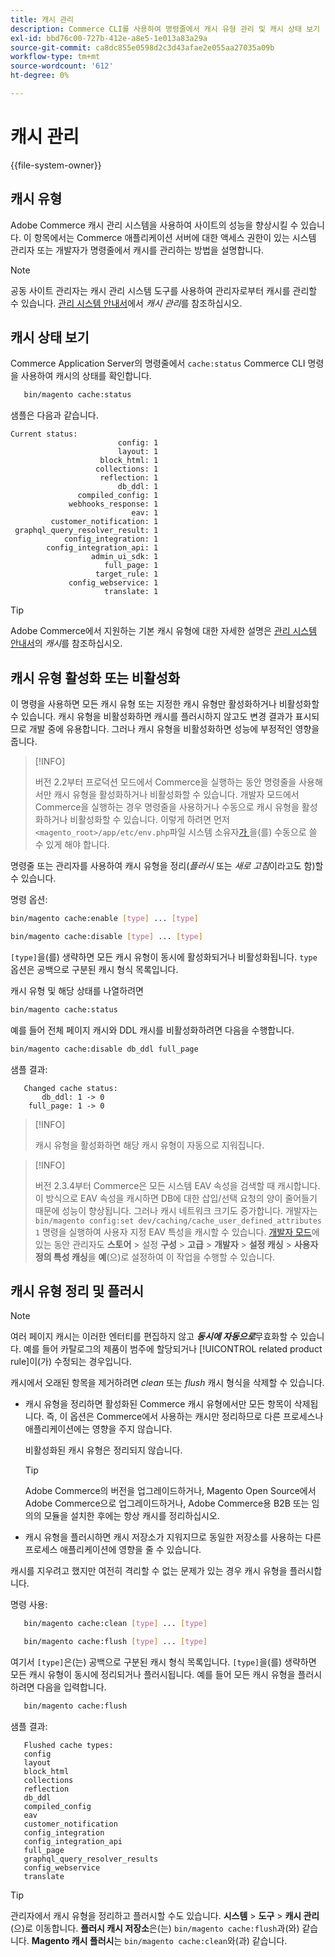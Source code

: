 ```yaml
---
title: 캐시 관리
description: Commerce CLI를 사용하여 명령줄에서 캐시 유형 관리 및 캐시 상태 보기
exl-id: bbd76c00-727b-412e-a8e5-1e013a83a29a
source-git-commit: ca8dc855e0598d2c3d43afae2e055aa27035a09b
workflow-type: tm+mt
source-wordcount: '612'
ht-degree: 0%

---
```


# 캐시 관리

{{file-system-owner}}

## 캐시 유형

Adobe Commerce 캐시 관리 시스템을 사용하여 사이트의 성능을 향상시킬 수 있습니다. 이 항목에서는 Commerce 애플리케이션 서버에 대한 액세스 권한이 있는 시스템 관리자 또는 개발자가 명령줄에서 캐시를 관리하는 방법을 설명합니다.

>[!NOTE]
>
>
>공동 사이트 관리자는 캐시 관리 시스템 도구를 사용하여 관리자로부터 캐시를 관리할 수 있습니다. [관리 시스템 안내서](https://experienceleague.adobe.com/en/docs/commerce-admin/systems/tools/cache-management)에서 _캐시 관리_&#x200B;를 참조하십시오.


## 캐시 상태 보기

Commerce Application Server의 명령줄에서 `cache:status` Commerce CLI 명령을 사용하여 캐시의 상태를 확인합니다.

```bash
   bin/magento cache:status
```

<!-- where `--bootstrap=` is a URL-encoded associative array of Commerce [application bootstrap parameters](../bootstrap/set-parameters.md) and values. -->

샘플은 다음과 같습니다.

```
Current status:
                        config: 1
                        layout: 1
                    block_html: 1
                   collections: 1
                    reflection: 1
                        db_ddl: 1
               compiled_config: 1
             webhooks_response: 1
                           eav: 1
         customer_notification: 1
 graphql_query_resolver_result: 1
            config_integration: 1
        config_integration_api: 1
                  admin_ui_sdk: 1
                     full_page: 1
                   target_rule: 1
             config_webservice: 1
                     translate: 1
```

>[!TIP]
>
>Adobe Commerce에서 지원하는 기본 캐시 유형에 대한 자세한 설명은 [관리 시스템 안내서](https://experienceleague.adobe.com/en/docs/commerce-admin/systems/tools/cache-management#caches)의 _캐시_&#x200B;를 참조하십시오.


## 캐시 유형 활성화 또는 비활성화

이 명령을 사용하면 모든 캐시 유형 또는 지정한 캐시 유형만 활성화하거나 비활성화할 수 있습니다. 캐시 유형을 비활성화하면 캐시를 플러시하지 않고도 변경 결과가 표시되므로 개발 중에 유용합니다. 그러나 캐시 유형을 비활성화하면 성능에 부정적인 영향을 줍니다.

>[!INFO]
>
>버전 2.2부터 프로덕션 모드에서 Commerce을 실행하는 동안 명령줄을 사용해서만 캐시 유형을 활성화하거나 비활성화할 수 있습니다. 개발자 모드에서 Commerce을 실행하는 경우 명령줄을 사용하거나 수동으로 캐시 유형을 활성화하거나 비활성화할 수 있습니다. 이렇게 하려면 먼저 `<magento_root>/app/etc/env.php`파일 시스템 소유자[가 ](../../installation/prerequisites/file-system/overview.md)을(를) 수동으로 쓸 수 있게 해야 합니다.

명령줄 또는 관리자를 사용하여 캐시 유형을 정리(_플러시_ 또는 _새로 고침_&#x200B;이라고도 함)할 수 있습니다.

명령 옵션:

```bash
bin/magento cache:enable [type] ... [type]
```

```bash
bin/magento cache:disable [type] ... [type]
```

`[type]`을(를) 생략하면 모든 캐시 유형이 동시에 활성화되거나 비활성화됩니다. `type` 옵션은 공백으로 구분된 캐시 형식 목록입니다.

<!-- `--bootstrap=` is a URL-encoded associative array of Commerce [application bootstrap parameters](../bootstrap/set-parameters.md#bootstrap-parameters) and values. -->

캐시 유형 및 해당 상태를 나열하려면

```bash
bin/magento cache:status
```

예를 들어 전체 페이지 캐시와 DDL 캐시를 비활성화하려면 다음을 수행합니다.

```bash
bin/magento cache:disable db_ddl full_page
```

샘플 결과:

```
   Changed cache status:
       db_ddl: 1 -> 0
    full_page: 1 -> 0
```

>[!INFO]
>
>캐시 유형을 활성화하면 해당 캐시 유형이 자동으로 지워집니다.

>[!INFO]
>
>버전 2.3.4부터 Commerce은 모든 시스템 EAV 속성을 검색할 때 캐시합니다. 이 방식으로 EAV 속성을 캐시하면 DB에 대한 삽입/선택 요청의 양이 줄어들기 때문에 성능이 향상됩니다. 그러나 캐시 네트워크 크기도 증가합니다. 개발자는 `bin/magento config:set dev/caching/cache_user_defined_attributes 1` 명령을 실행하여 사용자 지정 EAV 특성을 캐시할 수 있습니다. [개발자 모드](../bootstrap/application-modes.md)에 있는 동안 관리자도 **스토어** > 설정 **구성** > **고급** > **개발자** > **설정 캐싱** > **사용자 정의 특성 캐싱**&#x200B;을 **예**(으)로 설정하여 이 작업을 수행할 수 있습니다.

## 캐시 유형 정리 및 플러시

>[!NOTE]
>
>여러 페이지 캐시는 이러한 엔터티를 편집하지 않고 **_동시에 자동으로_**&#x200B;무효화할 수 있습니다. 예를 들어 카탈로그의 제품이 범주에 할당되거나 [!UICONTROL related product rule]이(가) 수정되는 경우입니다.

캐시에서 오래된 항목을 제거하려면 _clean_ 또는 _flush_ 캐시 형식을 삭제할 수 있습니다.

- 캐시 유형을 정리하면 활성화된 Commerce 캐시 유형에서만 모든 항목이 삭제됩니다. 즉, 이 옵션은 Commerce에서 사용하는 캐시만 정리하므로 다른 프로세스나 애플리케이션에는 영향을 주지 않습니다.

  비활성화된 캐시 유형은 정리되지 않습니다.

  >[!TIP]
  >
  >Adobe Commerce의 버전을 업그레이드하거나, Magento Open Source에서 Adobe Commerce으로 업그레이드하거나, Adobe Commerce용 B2B 또는 임의의 모듈을 설치한 후에는 항상 캐시를 정리하십시오.

- 캐시 유형을 플러시하면 캐시 저장소가 지워지므로 동일한 저장소를 사용하는 다른 프로세스 애플리케이션에 영향을 줄 수 있습니다.

캐시를 지우려고 했지만 여전히 격리할 수 없는 문제가 있는 경우 캐시 유형을 플러시합니다.

명령 사용:

```bash
   bin/magento cache:clean [type] ... [type]
```

```bash
   bin/magento cache:flush [type] ... [type]
```

여기서 `[type]`은(는) 공백으로 구분된 캐시 형식 목록입니다. `[type]`을(를) 생략하면 모든 캐시 유형이 동시에 정리되거나 플러시됩니다. 예를 들어 모든 캐시 유형을 플러시하려면 다음을 입력합니다.

```bash
   bin/magento cache:flush
```

샘플 결과:

```
   Flushed cache types:
   config
   layout
   block_html
   collections
   reflection
   db_ddl
   compiled_config
   eav
   customer_notification
   config_integration
   config_integration_api
   full_page
   graphql_query_resolver_results
   config_webservice
   translate
```

>[!TIP]
>
>관리자에서 캐시 유형을 정리하고 플러시할 수도 있습니다. **시스템** > **도구** > **캐시 관리**(으)로 이동합니다. **플러시 캐시 저장소**&#x200B;은(는) `bin/magento cache:flush`과(와) 같습니다. **Magento 캐시 플러시**&#x200B;는 `bin/magento cache:clean`와(과) 같습니다.
